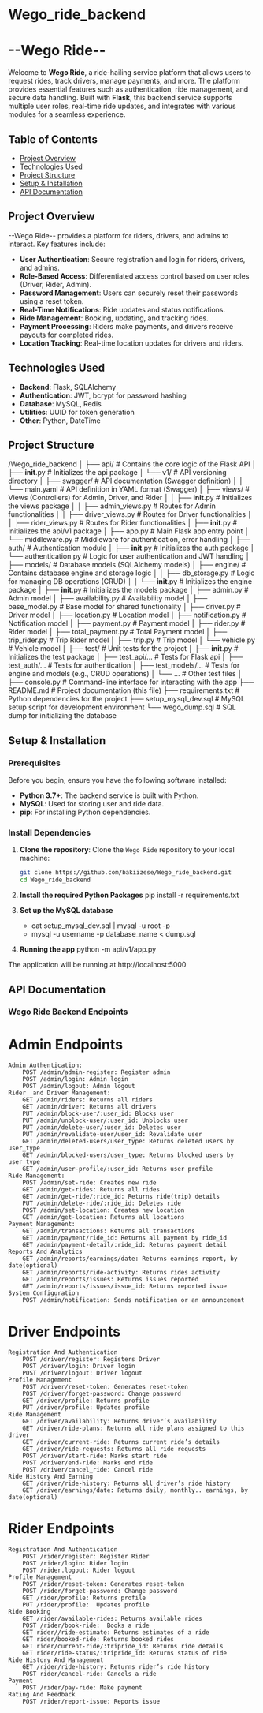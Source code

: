 # Wego_ride_backend
# --Wego Ride--

Welcome to **Wego Ride**, a ride-hailing service platform that allows users to request rides, track drivers, manage payments, and more. The platform provides essential features such as authentication, ride management, and secure data handling. Built with **Flask**, this backend service supports multiple user roles, real-time ride updates, and integrates with various modules for a seamless experience.

## Table of Contents

- [Project Overview](#project-overview)
- [Technologies Used](#technologies-used)
- [Project Structure](#project-structure)
- [Setup & Installation](#setup-installation)
- [API Documentation](#api-documentation)

## Project Overview

--Wego Ride-- provides a platform for riders, drivers, and admins to interact. Key features include:

- **User Authentication**: Secure registration and login for riders, drivers, and admins.
- **Role-Based Access**: Differentiated access control based on user roles (Driver, Rider, Admin).
- **Password Management**: Users can securely reset their passwords using a reset token.
- **Real-Time Notifications**: Ride updates and status notifications.
- **Ride Management**: Booking, updating, and tracking rides.
- **Payment Processing**: Riders make payments, and drivers receive payouts for completed rides.
- **Location Tracking**: Real-time location updates for drivers and riders.

## Technologies Used

- **Backend**: Flask, SQLAlchemy
- **Authentication**: JWT, bcrypt for password hashing
- **Database**: MySQL, Redis
- **Utilities**: UUID for token generation
- **Other**: Python, DateTime

## Project Structure
/Wego_ride_backend
│
├── api/                        # Contains the core logic of the Flask API
│   ├── __init__.py             # Initializes the api package
│   └── v1/                     # API versioning directory
│       ├── swagger/            # API documentation (Swagger definition)
│       │   └── main.yaml       # API definition in YAML format (Swagger)
│       ├── views/              # Views (Controllers) for Admin, Driver, and Rider
│       │   ├── __init__.py     # Initializes the views package
│       │   ├── admin_views.py  # Routes for Admin functionalities
│       │   ├── driver_views.py # Routes for Driver functionalities
│       │   ├── rider_views.py  # Routes for Rider functionalities
│       ├── __init__.py         # Initializes the api/v1 package
│       ├── app.py              # Main Flask app entry point
│       └── middleware.py       # Middleware for authentication, error handling
│
├── auth/                       # Authentication module
│   ├── __init__.py             # Initializes the auth package
│   └── authentication.py       # Logic for user authentication and JWT handling
│
├── models/                     # Database models (SQLAlchemy models)
│   ├── engine/                 # Contains database engine and storage logic
│   │   ├── db_storage.py       # Logic for managing DB operations (CRUD)
│   │   └── __init__.py         # Initializes the engine package
│   ├── __init__.py             # Initializes the models package
│   ├── admin.py                # Admin model
│   ├── availability.py         # Availability model
│   ├── base_model.py           # Base model for shared functionality
│   ├── driver.py               # Driver model
│   ├── location.py             # Location model
│   ├── notification.py         # Notification model
│   ├── payment.py              # Payment model
│   ├── rider.py                # Rider model
│   ├── total_payment.py        # Total Payment model
│   ├── trip_rider.py           # Trip Rider model
│   ├── trip.py                 # Trip model
│   └── vehicle.py              # Vehicle model
│
├── test/                       # Unit tests for the project
│   ├── __init__.py             # Initializes the test package
│   ├── test_api/...            # Tests for Flask api
│   ├── test_auth/...           # Tests for authentication
│   ├── test_models/...         # Tests for engine and models (e.g., CRUD operations)
│   └── ...                     # Other test files
│
├── console.py                  # Command-line interface for interacting with the app
├── README.md                   # Project documentation (this file)
├── requirements.txt            # Python dependencies for the project
├── setup_mysql_dev.sql         # MySQL setup script for development environment
└── wego_dump.sql               # SQL dump for initializing the database


## Setup & Installation

### Prerequisites

Before you begin, ensure you have the following software installed:

- **Python 3.7+**: The backend service is built with Python.
- **MySQL**: Used for storing user and ride data.
- **pip**: For installing Python dependencies.

### Install Dependencies

1. **Clone the repository**:
   Clone the `Wego Ride` repository to your local machine:

   ```bash
   git clone https://github.com/bakiizese/Wego_ride_backend.git
   cd Wego_ride_backend

2. **Install the required  Python Packages**
    pip install -r requirements.txt

3. **Set up the MySQL database**
    - cat setup_mysql_dev.sql | mysql -u root -p 
    - mysql -u username -p database_name < dump.sql

4. **Running the app**
    python -m api/v1/app.py

The application will be running at http://localhost:5000


## API Documentation

### Wego Ride Backend Endpoints

# Admin Endpoints
    Admin Authentication:
        POST /admin/admin-register: Register admin
        POST /admin/login: Admin login
        POST /admin/logout: Admin logout
    Rider  and Driver Management:
        GET /admin/riders: Returns all riders
        GET /admin/driver: Returns all drivers
        PUT /admin/block-user/:user_id: Blocks user
        PUT /admin/unblock-user/:user_id: Unblocks user
        PUT /admin/delete-user/:user_id: Deletes user
        PUT /admin/revalidate-user/user_id: Revalidate user
        GET /admin/deleted-users/user_type: Returns deleted users by user_type
        GET /admin/blocked-users/user_type: Returns blocked users by user_type
        GET /admin/user-profile/:user_id: Returns user profile
    Ride Management:
        POST /admin/set-ride: Creates new ride
        GET /admin/get-rides: Returns all rides
        GET /admin/get-ride/:ride_id: Returns ride(trip) details 
        PUT /admin/delete-ride/:ride_id: Deletes ride
        POST /admin/set-location: Creates new location
        GET /admin/get-location: Returns all locations
    Payment Management:
        GET /admin/transactions: Returns all transactions
        GET /admin/payment/ride_id: Returns all payment by ride_id
        GET /admin/payment-detail/:ride_id: Returns payment detail
    Reports And Analytics
        GET /admin/reports/earnings/date: Returns earnings report, by date(optional)
        GET /admin/reports/ride-activity: Returns rides activity
        GET /admin/reports/issues: Returns issues reported
        GET /admin/reports/issues/issue_id: Returns reported issue
    System Configuration
        POST /admin/notification: Sends notification or an announcement 

# Driver Endpoints
    Registration And Authentication
        POST /driver/register: Registers Driver
        POST /driver/login: Driver login
        POST /driver/logout: Driver logout
    Profile Management
        POST /driver/reset-token: Generates reset-token
        POST /driver/forget-password: Change password
        GET /driver/profile: Returns profile
        PUT /driver/profile: Updates profile
    Ride Management
        GET /driver/availability: Returns driver’s availability
        GET /driver/ride-plans: Returns all ride plans assigned to this driver
        GET /driver/current-ride: Returns current ride’s details
        GET /driver/ride-requests: Returns all ride requests
        POST /driver/start-ride: Marks start ride
        POST /driver/end-ride: Marks end ride
        POST /driver/cancel_ride: Cancel ride
    Ride History And Earning
        GET /driver/ride-history: Returns all driver’s ride history
        GET /driver/earnings/date: Returns daily, monthly.. earnings, by date(optional)

# Rider Endpoints
    Registration And Authentication
        POST /rider/register: Register Rider
        POST /rider/login: Rider login
        POST /rider.logout: Rider logout
    Profile Management
        POST /rider/reset-token: Generates reset-token
        POST /rider/forget-password: Change password
        GET /rider/profile: Returns profile
        PUT /rider/profile:  Updates profile
    Ride Booking
        GET /rider/available-rides: Returns available rides
        POST /rider/book-ride:  Books a ride
        GET rider//ride-estimate: Returns estimates of a ride
        GET rider/booked-ride: Returns booked rides
        GET rider/current-ride/:tripride_id: Returns ride details
        GET rider/ride-status/:tripride_id: Returns status of ride
    Ride History And Management
        GET /rider/ride-history: Returns rider’s ride history
        POST rider/cancel-ride: Cancels a ride
    Payment
        POST /rider/pay-ride: Make payment
    Rating And Feedback
        POST /rider/report-issue: Reports issue
